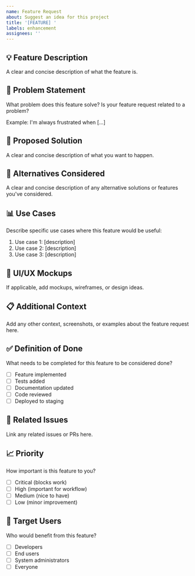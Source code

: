 ```yaml
---
name: Feature Request
about: Suggest an idea for this project
title: '[FEATURE] '
labels: enhancement
assignees: ''
---
```


## 💡 Feature Description

A clear and concise description of what the feature is.

## 🎯 Problem Statement

What problem does this feature solve? Is your feature request related to a problem?

Example: I'm always frustrated when [...]

## 🚀 Proposed Solution

A clear and concise description of what you want to happen.

## 🔄 Alternatives Considered

A clear and concise description of any alternative solutions or features you've considered.

## 📊 Use Cases

Describe specific use cases where this feature would be useful:

1. Use case 1: [description]
2. Use case 2: [description]
3. Use case 3: [description]

## 🎨 UI/UX Mockups

If applicable, add mockups, wireframes, or design ideas.

## 📋 Additional Context

Add any other context, screenshots, or examples about the feature request here.

## ✅ Definition of Done

What needs to be completed for this feature to be considered done?

- [ ] Feature implemented
- [ ] Tests added
- [ ] Documentation updated
- [ ] Code reviewed
- [ ] Deployed to staging

## 🔗 Related Issues

Link any related issues or PRs here.

## 📈 Priority

How important is this feature to you?

- [ ] Critical (blocks work)
- [ ] High (important for workflow)
- [ ] Medium (nice to have)
- [ ] Low (minor improvement)

## 👥 Target Users

Who would benefit from this feature?

- [ ] Developers
- [ ] End users
- [ ] System administrators
- [ ] Everyone
